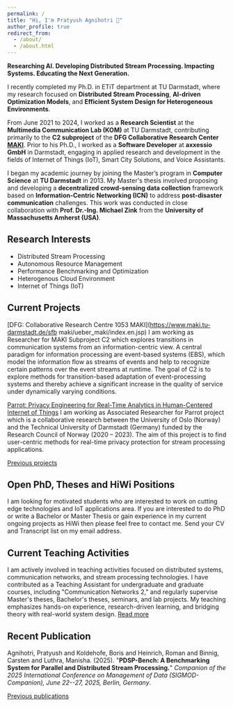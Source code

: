 ```yaml
---
permalink: /
title: "Hi, I'm Pratyush Agnihotri 🙏"
author_profile: true
redirect_from: 
  - /about/
  - /about.html
---
```


**Researching AI. Developing Distributed Stream Processing. Impacting Systems. Educating the Next Generation.**

I recently completed my Ph.D. in ETiT department at TU Darmstadt, where my research focused on **Distributed Stream Processing**, **AI-driven Optimization Models**, and **Efficient System Design for Heterogeneous Environments**.

From June 2021 to 2024, I worked as a **Research Scientist** at the **Multimedia Communication Lab (KOM)** at TU Darmstadt, contributing primarily to the **C2 subproject** of the **DFG Collaborative Research Center [MAKI](https://www.maki.tu-darmstadt.de/sfb_maki/ueber_maki/index.de.jsp)**. Prior to his Ph.D., I worked as a **Software Developer** at **axxessio GmbH** in Darmstadt, engaging in applied research and development in the fields of Internet of Things (IoT), Smart City Solutions, and Voice Assistants.

I began my academic journey by joining the Master’s program in **Computer Science** at **TU Darmstadt** in 2013. My Master's thesis involved proposing and developing a **decentralized crowd-sensing data collection** framework based on **Information-Centric Networking (ICN)** to address **post-disaster communication** challenges. This work was conducted in close collaboration with **Prof. Dr.-Ing. Michael Zink** from the **University of Massachusetts Amherst (USA)**.

Research Interests
------
* Distributed Stream Processing
* Autonomous Resource Management
* Performance Benchmarking and Optimization
* Heterogenous Cloud Environment
* Internet of Things (IoT)


Current Projects
-----
[DFG: Collaborative Research Centre 1053 MAKI](https://www.maki.tu-darmstadt.de/sfb
maki/ueber_maki/index.en.jsp) I am working as Researcher for MAKI Subproject C2 which explores transitions in communication systems from an information-centric view. A central paradigm for
information processing are event-based systems (EBS), which model the information flow as streams of events and help to recognize certain patterns over the event streams at runtime. The goal of C2 is to explore methods for transition-based adaptation of event-processing systems and thereby
achieve a significant increase in the quality of service under dynamically varying conditions.

[Parrot: Privacy Engineering for Real-Time Analytics in Human-Centered Internet of Things](https://www.maki.tu-darmstadt.de/sfbmaki/ueber_maki/index.en.jsp) I am working as Associated Researcher for Parrot project which is a collaborative research between the University of Oslo (Norway) and the Technical University of Darmstadt (Germany) funded by the Research Council of Norway (2020 – 2023). The aim of this project is to find user-centric methods for real-time privacy protection for stream processing applications.

[Previous projects](https://pratyushagnihotri.github.io/projects/)


Open PhD, Theses and HiWi Positions
-----
I am looking for motivated students who are interested to work on cutting edge technologies and IoT applications area. If you are interested to do PhD or write a Bachelor or Master Thesis or gain experience in my current ongoing projects as HiWi then please feel free to contact me. Send your CV and Transcript list on my email address. 

Current Teaching Activities
-----

I am actively involved in teaching activities focused on distributed systems, communication networks, and stream processing technologies. I have contributed as a Teaching Assistant for undergraduate and graduate courses, including "Communication Networks 2," and regularly supervise Master's theses, Bachelor's theses, seminars, and lab projects. My teaching emphasizes hands-on experience, research-driven learning, and bridging theory with real-world system design. [Read more](https://pratyushagnihotri.github.io/teaching/)

Recent Publication
-----

Agnihotri, Pratyush and Koldehofe, Boris and Heinrich, Roman and Binnig, Carsten and Luthra, Manisha. (2025). &quot;**PDSP-Bench: A Benchmarking System for Parallel and Distributed Stream Processing.**&quot; <i>Companion of the 2025 International Conference on Management of Data (SIGMOD-Companion), June 22--27, 2025, Berlin, Germany</i>.

[Previous publications](https://pratyushagnihotri.github.io/publications/)